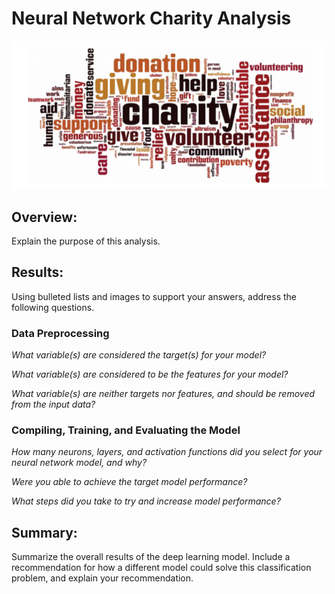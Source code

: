 # Neural Network Charity Analysis

![](https://github.com/NAppazeller/Neural_Network_Charity_Analysis/blob/main/Image_1.PNG)
## Overview: 

Explain the purpose of this analysis.

## Results: 

Using bulleted lists and images to support your answers, address the following questions.

### Data Preprocessing
*What variable(s) are considered the target(s) for your model?*

*What variable(s) are considered to be the features for your model?*

*What variable(s) are neither targets nor features, and should be removed from the input data?*

### Compiling, Training, and Evaluating the Model
*How many neurons, layers, and activation functions did you select for your neural network model, and why?*

*Were you able to achieve the target model performance?*

*What steps did you take to try and increase model performance?*


## Summary: 
Summarize the overall results of the deep learning model. Include a recommendation for how a different model could solve this classification problem, and explain your recommendation.
